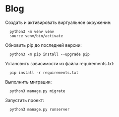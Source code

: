 # Blog

Создать и активировать виртуальное окружение:
```
  python3 -m venv venv
  source venv/bin/activate 
```
Обновить pip до последней версии:
```
  python3 -m pip install --upgrade pip
```
Установить зависимости из файла requirements.txt:
```
  pip install -r requirements.txt
```
Выполнить миграции:
```
  python3 manage.py migrate
  ```
Запустить проект:
```
  python3 manage.py runserver
```
